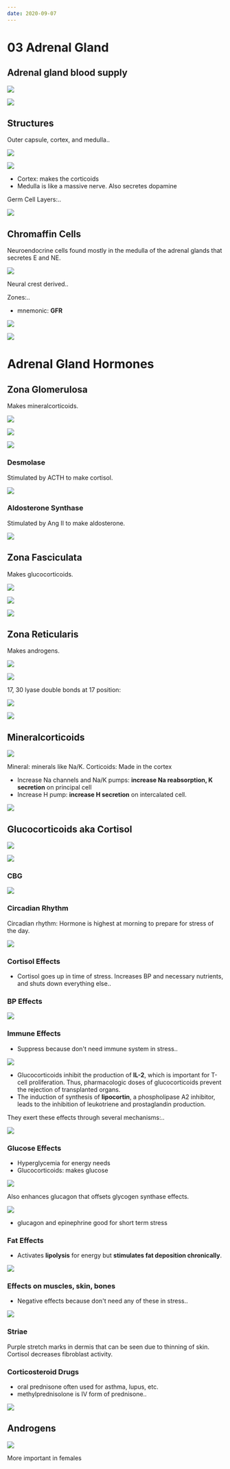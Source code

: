 ```yaml
---
date: 2020-09-07
---
```


# 03 Adrenal Gland

## Adrenal gland blood supply

<!-- Adrenal gland arteries and venous drainage -->

![](https://photos.thisispiggy.com/file/wikiFiles/7JkO6tc.jpg)

![](https://photos.thisispiggy.com/file/wikiFiles/iY7WnJQ.jpg)

## Structures

<!-- Adrenal gland is composed of -->

Outer capsule, cortex, and medulla..

![](https://photos.thisispiggy.com/file/wikiFiles/9kX3EWg.jpg)

<!-- Hormones of adrenal cortex vs medulla -->

![](https://photos.thisispiggy.com/file/wikiFiles/bSIc9iE.jpg)

- Cortex: makes the corticoids
- Medulla is like a massive nerve. Also secretes dopamine

<!-- Germ cell layers of adrenal cortex and medulla -->

Germ Cell Layers:..

![](https://photos.thisispiggy.com/file/wikiFiles/bSIc9iE.jpg)

## Chromaffin Cells

<!-- Chromaffin cells are -->

Neuroendocrine cells found mostly in the medulla of the adrenal glands that secretes E and NE.

![](https://photos.thisispiggy.com/file/wikiFiles/oLUFBxF.jpg)

<!-- Chromaffin cells germ layer -->

Neural crest derived..

<!-- Adrenal gland zones -->

Zones:..

- mnemonic: **GFR**

![](https://photos.thisispiggy.com/file/wikiFiles/mEAqHzr.jpg)

![](https://photos.thisispiggy.com/file/wikiFiles/i7UeW2K.jpg)

# Adrenal Gland Hormones

## Zona Glomerulosa

<!-- Zona glomerulosa makes -->

Makes mineralcorticoids.

![](https://photos.thisispiggy.com/file/wikiFiles/6ukPktr.jpg)

<!-- Aldosterone making process -->

![](https://photos.thisispiggy.com/file/wikiFiles/d4yxgW2.jpg)

![](https://photos.thisispiggy.com/file/wikiFiles/jYu63dz.jpg)

### Desmolase

<!-- Desmolase stimulated by which hormone to do what -->

Stimulated by ACTH to make cortisol.

![](https://photos.thisispiggy.com/file/wikiFiles/d4yxgW2.jpg)

### Aldosterone Synthase

<!-- Aldosterone synthase stimulated by what hormone to do what -->

Stimulated by Ang II to make aldosterone.

![](https://photos.thisispiggy.com/file/wikiFiles/d4yxgW2.jpg)

## Zona Fasciculata

<!-- Zona fasciculata makes -->

Makes glucocorticoids.

![](https://photos.thisispiggy.com/file/wikiFiles/6ukPktr.jpg)

<!-- Cortisol making process -->

![](https://photos.thisispiggy.com/file/wikiFiles/kKHxI9z.jpg)

![](https://photos.thisispiggy.com/file/wikiFiles/jYu63dz.jpg)

## Zona Reticularis

<!-- Zona reticularis makes -->

Makes androgens.

![](https://photos.thisispiggy.com/file/wikiFiles/6ukPktr.jpg)

<!-- Testosterone making process in adrenal gland -->

![](https://photos.thisispiggy.com/file/wikiFiles/BERPHHU.jpg)

17, 30 lyase double bonds at 17 position:

![](https://photos.thisispiggy.com/file/wikiFiles/K7UJzSt.jpg)

![](https://photos.thisispiggy.com/file/wikiFiles/jYu63dz.jpg)

## Mineralcorticoids

<!-- Mineralcorticoid hormone example, controlled by, key effects -->

![](https://photos.thisispiggy.com/file/wikiFiles/naNpmVc.jpg)

Mineral: minerals like Na/K. Corticoids: Made in the cortex

<!-- Aldosterone effect in collecting duct -->

- Increase Na channels and Na/K pumps: **increase Na reabsorption, K secretion** on principal cell
- Increase H pump: **increase H secretion** on intercalated cell.

![](https://photos.thisispiggy.com/file/wikiFiles/CXZAvGm.jpg)

## Glucocorticoids aka Cortisol

<!-- Cortisol receptor where in cell -->

![](https://photos.thisispiggy.com/file/wikiFiles/XsDptFU.jpg)

<!-- Cortisol from hypothalamus to adrenal hormones, what type of 2nd messenger on adrenal cells -->

![](https://photos.thisispiggy.com/file/wikiFiles/IBPOElj.jpg)

### CBG

<!-- CBG is, function, increased by -->

![](https://photos.thisispiggy.com/file/wikiFiles/8miuLSK.jpg)

### Circadian Rhythm

<!-- Cortisol levels in body throughout the day -->

Circadian rhythm: Hormone is highest at morning to prepare for stress of the day.

![](https://photos.thisispiggy.com/file/wikiFiles/wRRZ7aN.jpg)

### Cortisol Effects

<!-- Cortisol main effect explained -->

- Cortisol goes up in time of stress. Increases BP and necessary nutrients, and shuts down everything else..

### BP Effects

<!-- Cortisol and BP, MOA -->

![](https://photos.thisispiggy.com/file/wikiFiles/4dooFsg.jpg)

### Immune Effects

<!-- Cortisol and immune system, T/B cells, neutrophils, mast cells, eosinophils -->

- Suppress because don't need immune system in stress..

![](https://photos.thisispiggy.com/file/wikiFiles/54tIj9J.jpg)

- Glucocorticoids inhibit the production of **IL-2**, which is important for T-cell proliferation. Thus, pharmacologic doses of glucocorticoids prevent the rejection of transplanted organs.
- The induction of synthesis of **lipocortin**, a phospholipase A2 inhibitor, leads to the inhibition of leukotriene and prostaglandin production.

<!-- Glucocorticoids anti-inflammatory MOA -->

They exert these effects through several mechanisms:..

![](https://photos.thisispiggy.com/file/wikiFiles/9z9Luha.jpg)

### Glucose Effects

<!-- Cortisol glucose effects, which enzymes affected. Long term side effect of steroid use involving glucose effect -->

- Hyperglycemia for energy needs
- Glucocorticoids: makes glucose

![](https://photos.thisispiggy.com/file/wikiFiles/rJJR6iV.jpg)

Also enhances glucagon that offsets glycogen synthase effects.

![](https://photos.thisispiggy.com/file/wikiFiles/ooygw5V.jpg)

- glucagon and epinephrine good for short term stress

### Fat Effects

<!-- Cortisol lipid effect -->

- Activates **lipolysis** for energy but **stimulates fat deposition chronically**.

![](https://photos.thisispiggy.com/file/wikiFiles/IF1kLT2.jpg)

### Effects on muscles, skin, bones

<!-- Cortisol effects on muscle, skin, bones -->

- Negative effects because don't need any of these in stress..

![](https://photos.thisispiggy.com/file/wikiFiles/irX8V18.jpg)

### Striae

<!-- Striae pathogenesis -->

Purple stretch marks in dermis that can be seen due to thinning of skin. Cortisol decreases fibroblast activity.

### Corticosteroid Drugs

<!-- Example corticosteroid drugs -->

- oral prednisone often used for asthma, lupus, etc.
- methylprednisolone is IV form of prednisone..

![](https://photos.thisispiggy.com/file/wikiFiles/8oVqD20.jpg)

## Androgens

<!-- Androgens in adrenal gland most important in which gender, stimulated by what hormone -->

![](https://photos.thisispiggy.com/file/wikiFiles/mmno5xa.jpg)

More important in females
